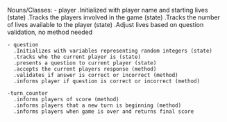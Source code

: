 
  Nouns/Classes:
    - player
      .Initialized with player name and starting lives (state)
      .Tracks the players involved in the game (state)
      .Tracks the number of lives available to the player (state)
      .Adjust lives based on question validation, no method needed

    - question
      .Initializes with variables representing random integers (state)
      .tracks who the current player is (state)
      .presents a question to current player (state)
      .accepts the current players response (method)
      .validates if answer is correct or incorrect (method)
      .informs player if question is correct or incorrect (method)

    -turn_counter
      .informs players of score (method)
      .informs players that a new turn is beginning (method)
      .informs players when game is over and returns final score










